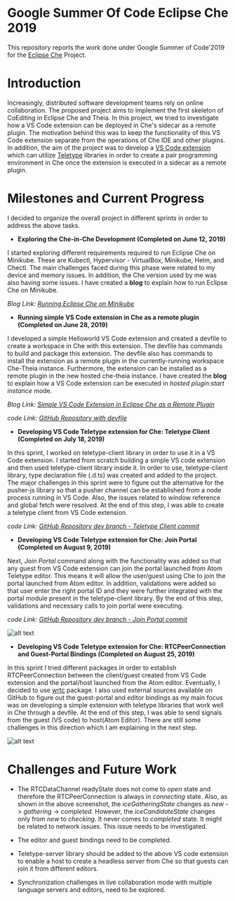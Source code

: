 # Google Summer Of Code Eclipse Che 2019
This repository reports the work done under Google Summer of Code'2019 for the [Eclipse Che](https://www.eclipse.org/che/) Project.

# Introduction
Increasingly, distributed software development teams rely on online collaboration. The proposed project aims to implement the first skeleton of CoEditing in Eclipse Che and Theia. In this project, we tried to investigate how a VS Code extension can be deployed in Che's sidecar as a remote plugin. The motivation behind this was to keep the functionality of this VS Code extension separate from the operations of Che IDE and other plugins. In addition, the aim of the project was to develop a [VS Code extension](https://marketplace.visualstudio.com/) which can utilize [Teletype](https://github.com/atom/teletype) libraries in order to create a pair programming environment in Che once the extension is executed in a sidecar as a remote plugin.

# Milestones and Current Progress
I decided to organize the overall project in different sprints in order to address the above tasks.

+ **Exploring the Che-in-Che Development (Completed on June 12, 2019)**

I started exploring different requirements required to run Eclipse Che on Minikube. These are Kubectl, Hypervisor - VirtualBox, Minikube, Helm, and Chectl. The main challenges faced during this phase were related to my device and memory issues. In addition, the Che version used by me was also having some issues. I have created a **blog** to explain how to run Eclipse Che on Minikube.

*Blog Link: [Running Eclipse Che on Minikube](https://rijul5.github.io/EclipseChe/)*

+ **Running simple VS Code extension in Che as a remote plugin (Completed on June 28, 2019)**

I developed a simple Helloworld VS Code extension and created a devfile to create a workspace in Che with this extension. The devfile has commands to build and package this extension. The devfile also has commands to install the extension as a remote plugin in the currently-running workspace Che-Theia instance. Furthermore, the extension can be installed as a remote plugin in the new hosted che-theia instance. I have created the **blog** to explain how a VS Code extension can be executed in *hosted plugin:start instance* mode.

*Blog Link: [Simple VS Code Extension in Eclipse Che as a Remote Plugin](https://rijul5.github.io/HelloWorld/)*

*code Link: [GitHub Repository with devfile](https://github.com/Rijul5/vscode-extension-che)*

+ **Developing VS Code Teletype extension for Che: Teletype Client (Completed on July 18, 2019)**

In this sprint, I worked on teletype-client library in order to use it in a VS Code extension. I started from scratch building a simple VS code extension and then used teletype-client library inside it. In order to use, teletype-client library, type declaration file (.d.ts) was created and added to the project. The major challenges in this sprint were to figure out the alternative for the pusher-js library so that a pusher channel can be established from a node process running in VS Code. Also, the issues related to window reference and global fetch were resolved. At the end of this step, I was able to create a teletype client from VS Code extension. 

*code Link: [GitHub Repository dev branch - Teletype Client commit](https://github.com/Rijul5/vscode-teletype/commit/466409c245f211261088d2fa97e18794cf3aa9a8)*

+ **Developing VS Code Teletype extension for Che: Join Portal (Completed on August 9, 2019)**

Next, *Join Portal* command along with the functionality was added so that any guest from VS Code extension can join the portal launched from Atom Teletype editor. This means it will allow the user/guest using Che to join the portal launched from Atom editor. In addition, validations were added so that user enter the right portal ID and they were further integrated with the portal module present in the teletype-client library. By the end of this step, validations and necessary calls to join portal were executing.

*code Link: [GitHub Repository dev branch - Join Portal commit](https://github.com/Rijul5/vscode-teletype/commit/cc570c7af8031ed8d83422a432526351dba562b5)*


![alt text](https://github.com/Rijul5/GoogleSummerOfCode-Che-2019/raw/master/src/common/images/Pusher-Debug-Console.png)


+ **Developing VS Code Teletype extension for Che: RTCPeerConnection and Guest-Portal Bindings (Completed on August 25, 2019)**

In this sprint I tried different packages in order to establish RTCPeerConnection between the client/guest created from VS Code extension and the portal/host launched from the Atom editor. Eventually, I decided to use [wrtc](https://www.npmjs.com/package/wrtc) package. I also used external sources available on GitHub to figure out the guest-portal and editor bindings as my main focus was on developing a simple extension with teletype libraries that work well in Che through a devfile. At the end of this step, I was able to send signals from the guest (VS code) to host(Atom Editor). There are still some challenges in this direction which I am explaining in the next step.

![alt text](https://github.com/Rijul5/GoogleSummerOfCode-Che-2019/raw/master/src/common/images/events.png)


# Challenges and Future Work

+ The RTCDataChannel readyState does not come to *open* state and therefore the RTCPeerConnection is always in *connecting* state. Also, as shown in the above screenshot, the *iceGatheringState* changes as *new* -> *gathering* -> *completed*. However, the *iceCandidateState* changes only from *new* to *checking*. It never comes to *completed* state. It might be related to network issues. This issue needs to be investigated.

+ The editor and guest bindings need to be completed.

+ Teletype-server library should be added to the above VS code extension to enable a host to create a headless server from Che so that guests can join it from different editors.

+ Synchronization challenges in live collaboration mode with multiple language servers and editors, need to be explored.
